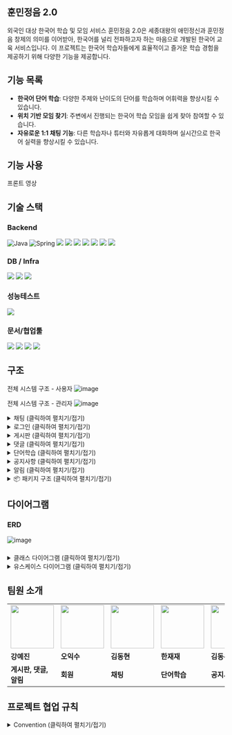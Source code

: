 
## 훈민정음 2.0
외국인 대상 한국어 학습 및 모임 서비스
훈민정음 2.0은 세종대왕의 애민정신과 훈민정음 창제의 의미를 이어받아, 한국어를 널리 전파하고자 하는 마음으로 개발된 한국어 교육 서비스입니다. 이 프로젝트는 한국어 학습자들에게 효율적이고 즐거운 학습 경험을 제공하기 위해 다양한 기능을 제공합니다.

## 기능 목록



- **한국어 단어 학습**: 다양한 주제와 난이도의 단어를 학습하며 어휘력을 향상시킬 수 있습니다.
- **위치 기반 모임 찾기**: 주변에서 진행되는 한국어 학습 모임을 쉽게 찾아 참여할 수 있습니다.
- **자유로운 1:1 채팅 기능**: 다른 학습자나 튜터와 자유롭게 대화하며 실시간으로 한국어 실력을 향상시킬 수 있습니다.

## 기능 사용



프론트 영상

## 기술 스택

### Backend <br/>
![Java](https://img.shields.io/badge/Java%2017-007396?style=flat-square&logo=java&logoColor=white)
![Spring](https://img.shields.io/badge/spring-%236DB33F.svg?style=flat-square&logo=spring&logoColor=white)
<img src="https://img.shields.io/badge/Spring%20Boot%203.3.4 -6DB33F?style=flat-square&logo=Spring%20Boot&logoColor=white"/>
<img src="https://img.shields.io/badge/Spring%20Data%20JPA%203.3.2-6DB33F?style=flat-square&logo=&logoColor=white"/>
<img src="https://img.shields.io/badge/Spring Security-6DB33F?style=flat-square&logo=Spring Security&logoColor=white">
<img src="https://img.shields.io/badge/JUnit5-25A162?style=flat-square&logo=JUnit5&logoColor=white">
<img src="https://img.shields.io/badge/Lombok-FF0000?style=flat-square&logo=Lombok&logoColor=white">
<img src="https://img.shields.io/badge/JWT-000000?style=flat-square&logo=JSON-Web-Tokens&logoColor=white">
<img src="https://img.shields.io/badge/Gradle-0?style=flat-square&logo=gradle&logoColor=white&color=%2302303A">

### DB / Infra
<img src="https://img.shields.io/badge/MySQL%208.0.39-4479A1?style=flat-square&logo=MySQL&logoColor=white">  <img src="https://img.shields.io/badge/Redis-DC382D?style=flat-square&logo=Redis&logoColor=white"> <img src="https://img.shields.io/badge/docker-%230db7ed.svg?style=flat-square&logo=docker&logoColor=white">


### 성능테스트
<img src="https://img.shields.io/badge/JMeter-D22128?style=flat-square&logo=Apache-JMeter&logoColor=white">

### 문서/협업툴
<img src="https://img.shields.io/badge/Notion-000000?style=flat-square&logo=notion&logoColor=white"> <img src="https://img.shields.io/badge/Slack-4A154B?style=flat-square&logo=slack&logoColor=white">
<img src="https://img.shields.io/badge/IntelliJ IDEA-4A154B?style=flat-square&logo=intellijidea&logoColor=white">
<img src="https://img.shields.io/badge/Swagger-0?style=flat-square&logo=Swagger&logoColor=white&color=%2385EA2D">

## 구조
전체 시스템 구조 - 사용자
![image](https://github.com/user-attachments/assets/f215a005-0a1f-4965-a7de-cc9c0ed1e705)

전체 시스템 구조 - 관리자
![image](https://github.com/user-attachments/assets/f6289385-2c9d-4d5c-b785-269c6f55425f)


<details>
<summary>채팅 (클릭하여 펼치기/접기)</summary>
    
채팅 시스템 구조
![image](https://github.com/user-attachments/assets/2366cd7f-a491-478d-a456-7da0d1a6f932)

## 1. 채팅 구현 기술


### **WebSocket + STOMP + Redis Pub/Sub**

-  웹소켓 기술에 STOMP 기술을 곁들여 보다 편리한 메세지 전송을 구현
-  PUB/SUB 을 붙인 엔드포인트로 간단히 수신자/송신자를 구별
-  서버 확장성을 위한 redis를 이용, 서버간 데이터 전송을 구현 + 인메모리 영역 저장소 활용으로 빠른 성능을 기대

- **특징**:
    - 양방향 통신으로 편리한 서비스 구현
    - 편리한 실시간 메세지 송수신 구현
    - Redis를 이용한 빠른 성능 구현
    - 서버간 데이터 전송으로 서버 확장성 구현
      

### 2. 데이터의 흐름


 데이터 흐름: 클라이언트 -> 웹소캣 -> 컨트롤러 -> 서비스 -> stomp handler -> security filter -> stomp.send -> redis -> server -> 클라이언트 

 기술 흐름: Publisher -> 웹소캣 -> Stomp -> Redis -> data save -> Stomp -> 웹소캣 -> Subscriber
 
 </details>

<details>
<summary>로그인 (클릭하여 펼치기/접기)</summary>
  
[image](https://github.com/user-attachments/assets/96eeda40-6137-411c-9079-340c68ba8ef9)
[ezgif-5-ed1468eeb1](https://github.com/user-attachments/assets/f6fee17e-135c-4bf8-9afd-ac3dcfc62fbc)


</details>

<details>
<summary>게시판 (클릭하여 펼치기/접기)</summary>

![image](https://github.com/user-attachments/assets/c2e09ee3-78ce-43b8-adac-10a4f99e22c7)

</details>

<details>
<summary>댓글 (클릭하여 펼치기/접기)</summary>

![image](https://github.com/user-attachments/assets/5eee0b1c-330b-4f47-b7ef-b3b62c6610ca)

</details>

<details>
<summary>단어학습 (클릭하여 펼치기/접기)</summary>

![image](https://github.com/user-attachments/assets/e69f97e1-72d0-48a5-8733-c7f03316762f)

</details>

<details>
<summary>공지사항 (클릭하여 펼치기/접기)</summary>

![image](https://github.com/user-attachments/assets/2775734c-64c1-4ad9-a127-706fef970f7f)

1. 공지사항 작업(생성, 수정, 삭제)을 수행하기 위한 요청이 들어옵니다.<br/>
2. 컨트롤러는 이 요청을 수신하고 SecurityContext에서 인증된 사용자 세부 정보를 추출합니다.<br/>
3. 컨트롤러는 해당 사용자 정보를 서비스 메서드에 전달합니다.<br/>
4. 서비스 메서드는 데이터베이스에서 해당 사용자의 정보를 조회합니다. <br/>
5. 서비스 메서드는 사용자가 관리자인지 확인하고 관리자가 아닐경우 예외를 발생시켜 작업을 중단하고 관리자일 경우 요청된 작업을 진행합니다.<br/>

</details>

<details>
<summary>알림 (클릭하여 펼치기/접기)</summary>

![image](https://github.com/user-attachments/assets/9a2a6f92-4cfa-49dd-8116-aeada072c9b3)

![image](https://github.com/user-attachments/assets/e94a41af-4d57-4c2a-ae2b-7aa22b46081f)



</details>

<details>
  <summary>📦 패키지 구조 (클릭하여 펼치기/접기)</summary>

├─ src<br/>
│  ├─ main <br/>
│  │  ├─ java <br/>
│  │  │  └─ com <br/>
│  │  │     └─ hunmin <br/>
│  │  │        └─ domain <br/>
│  │  │           ├─ config <br/>
│  │  │           ├─ controller <br/>
│  │  │           │  └─ advice     <br/>
│  │  │           ├─ dto<br/>
│  │  │           │  ├─ board <br/>
│  │  │           │  ├─ chat  <br/>
│  │  │           │  ├─ comment <br/>
│  │  │           │  ├─ member <br/>
│  │  │           │  ├─ notice <br/>
│  │  │           │  ├─ notification <br/>
│  │  │           │  ├─ page<br/>
│  │  │           │  └─ word<br/>
│  │  │           ├─ entity<br/>
│  │  │           ├─ exception<br/>
│  │  │           ├─ handler<br/>
│  │  │           ├─ json<br/>
│  │  │           ├─ jwt<br/>
│  │  │           ├─ pubsub<br/>
│  │  │           ├─ repository<br/>
│  │  │           │  └─ search<br/>
│  │  │           └─ service<br/>
│  │  └─ resources<br/>
│  │     ├─ static<br/>
│  │     │  ├─ images<br/>
│  │     └─ templates<br/>
│  │        └─ message<br/>
│  └─ test<br/>
│     └─ java<br/>
│        └─ com<br/>
│           └─ hunmin<br/>
│              └─ domain<br/>
│                 ├─ repository<br/>
│                 └─ service<br/>
└─ uploads

</details>

## 다이어그램
### ERD
![image](https://github.com/user-attachments/assets/7fd35a00-f121-44e2-9c33-302baefb44bd)


###
<details>
<summary>클래스 다이어그램 (클릭하여 펼치기/접기)</summary>

![hunmin](https://github.com/user-attachments/assets/566f6dd3-dcaf-4e60-ab9e-0138137f2aa6)

</details>

<details>
<summary>유스케이스 다이어그램 (클릭하여 펼치기/접기)</summary>
  
![USECASE  ](https://github.com/user-attachments/assets/61339a9e-571f-4370-8dbf-33f72ad329d0)

</details>



## 팀원 소개

<table>
  <tr>
    <td>
        <a href="https://github.com/kang-ye-jin">
            <img src="https://avatars.githubusercontent.com/u/143896003?v=4" width="100px" />
        </a>
    </td>
    <td>
        <a href="https://github.com/iam52">
            <img src="https://avatars.githubusercontent.com/u/131854898?v=4" width="100px" />
        </a>
    </td>
    <td>
        <a href="https://github.com/Dom1046">
            <img src="https://avatars.githubusercontent.com/u/173169283?v=4" width="100px" />
        </a>
    </td>
    <td>
        <a href="https://github.com/HanJae-Jae">
            <img src="https://avatars.githubusercontent.com/u/177859651?v=4" width="100px" />
        </a>
    </td>
    <td>
        <a href="https://github.com/DongWooKim4343">
            <img src="https://avatars.githubusercontent.com/u/106728608?v=4" width="100px" />
        </a>
    </td>
  </tr>
  <tr>
    <td><b>강예진</b></td>
    <td><b>오익수</b></td>
    <td><b>김동현</b></td>
    <td><b>한재재</b></td>
    <td><b>김동우</b></td>
  </tr>
  <tr>
    <td><b>게시판, 댓글, 알림</b></td>
    <td><b>회원</b></td>
    <td><b>채팅</b></td>
    <td><b>단어학습</b></td>
    <td><b>공지사항</b></td>
  </tr>
</table>


## 프로젝트 협업 규칙

<details>
<summary>Convention (클릭하여 펼치기/접기)</summary>
<aside>
💡

이슈 생성 → 브랜치 생성 → 해당 브랜치로 이동 → develop pull → 작업 중간중간 커밋 → 해당 이슈에 대한 작업이 다 완료되면 pr 생성

🚨 커밋 메시지도 템플릿을 지켜주세요 (커밋 메시지 push 전까지는 수정할 수 있어요)

🚨 헷갈리면 push를 멈춰 주세요

🚨 merge 시 충돌을 주의해 주세요 ❗️

🚨 main은 배포중인 브랜치이므로 pr은 develop 으로 부탁드려요

🚨 궁금한 점이 있다면 언제든 같이 해결해요 😊

</aside>

### [type]

- feat : 새로운 기능 구현
- mod : 코드 및 내부 파일 수정
- add : feat 이외의 부수적인 코드, 파일, 라이브러리 추가
- del : 불필요한 코드나 파일 삭제
- fix : 버그 및 오류 해결
- ui : UI 관련 작업
- chore : 버전 코드, 패키지 구조, 함수 및 변수명 변경 등의 작은 작업
- hotfix : 배포된 버전에 이슈 발생 시, 긴급하게 수정 작업
- rename : 파일이나 폴더명 수정
- docs : README나 Wiki 등의 문서 작업
- refactor : 코드 리팩토링
- merge : 서로 다른 브랜치 간의 병합
- comment : 필요한 주석 추가 및 변경

---

### issue

- 제목
    
    ```java
    [type] 작업 내용 간단히
    ```
    

### branch

<aside>
  
💡issue 안에서 바로 branch를 만들어주세요 ❗️

</aside>

```java
feature/#(이슈번호 앞에 붙여주세요!

ex) feature/#1-add-ipa-엔티티-설계
```

### commit message

```java
[type] 작업 내용 간단히

ex) 
[feat] ~~~한 기능 구현 
```

### PR

- 제목
    
    ```java
    [type] 작업 내용 간단히
    ```

### 패키지명

- 소문자

### 패키지 구조

com>도메인 명>www>

- config
- controller>advice
- dto
- entity
- exception
- repository>search
- security
- service
- jwt

= <Test 패키지는 main과 대칭>

- ctrl+shift+t
- 자바 컨벤션 준수

### 기타

- if 중괄호 필수
    
    ```java
    if (condition) {
        // 한 줄이라도
    }
    ```
    
- 클래스, 메서드 주석
    
    ```java
    //간단한 설명
    ```
    

- 로그 : 필요 시 규칙없이 작성
</details>

